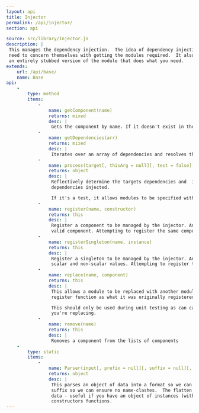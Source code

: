 ```yaml
---
layout: api
title: Injector
permalink: /api/injector/
section: api

source: src/library/Injector.js
description: |
 This manages the dependency injection.  The idea of dependency injection is so that, once set up, the developer doesn't
 need to concern themselves with getting the modules required.  It also means that testing is easier as you can passed
 an entirely stubbed version of the module that does what you need.
extends:
    url: /api/base/
    name: Base
api:
    -
        type: method
        items:
            -
                name: getComponent(name)
                returns: mixed
                desc: |
                 Gets the component by name. If it doesn't exist in the registry, it returns `null`.
            -
                name: getDependencies(arr)
                returns: mixed
                desc: |
                 Iterates over an array of dependencies and resolves them. Will throw an error if it doesn't exist.
            -
                name: process(target[, thisArg = null][, test = false])
                returns: object
                desc: |
                 Reflectively determine the targets dependencies and  instantiate an instance of the target with all
                 dependencies injected.

                 If it's a test, it allows modules to be specified with an underscore at the start and end.
            -
                name: register(name, constructor)
                returns: this
                desc: |
                 Register a component to be managed by the injector. Anything that returns a constructor function is a
                 valid component. Attempting to register the same component multiple times will throw an error.
            -
                name: registerSingleton(name, instance)
                returns: this
                desc: |
                 Register a singleton to be managed by the injector. Anything anything can be a single element - both
                 scalar and non-scalar values. Attempting to register the same name multiple times will throw an error.
            -
                name: replace(name, component)
                returns: this
                desc: |
                 This allows a module to be replaced with another module. It will be re-registered with the same
                 register function as what it was originally registered with.

                 This should only be used during unit testing as can cause issues for modules dependent upon what
                 you're replacing.
            -
                name: remove(name)
                returns: this
                desc: |
                 Removes a component from the lists of components
    -
        type: static
        items:
            -
                name: Parser(input[, prefix = null][, suffix = null][, flatten = true])
                returns: object
                desc: |
                 This parses an object of data into a format so we can put into the injector.  It allows a prefix and
                 suffix so we can ensure no name-clashes.  The flatten option is there so you can avoid flattening the
                 data - useful if you have an object of instances (with attached methods) rather than an object of
                 constructors functions.
---
```

